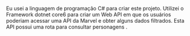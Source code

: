 Eu usei a linguagem de programação C# para criar este projeto. Utilizei o Framework dotnet  core6
para criar um Web API em que os usuários poderiam acessar uma API da Marvel e obter alguns dados filtrados. Esta API possui uma rota para consultar personagens .
